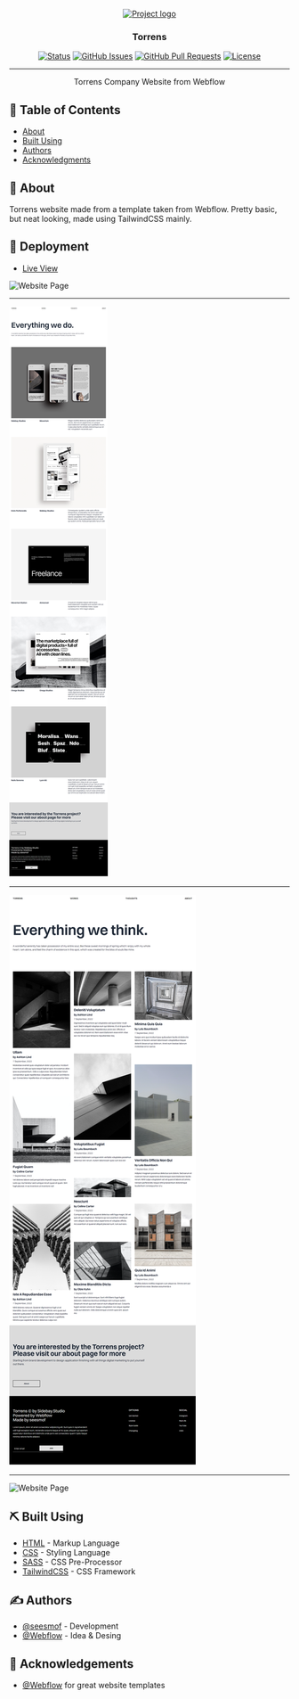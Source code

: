 <p align="center">
  <a href="" rel="noopener">
 <img src="https://img.icons8.com/color/144/000000/webflow.png" alt="Project logo"></a>
</p>

<h3 align="center">Torrens</h3>

<div align="center">

[![Status](https://img.shields.io/badge/status-active-success.svg)]()
[![GitHub Issues](https://img.shields.io/github/issues/seesmof/The-Documentation-Compendium.svg)](https://github.com/seesmof/torrens/issues)
[![GitHub Pull Requests](https://img.shields.io/github/issues-pr/seesmof/The-Documentation-Compendium.svg)](https://github.com/seesmof/torrens/pulls)
[![License](https://img.shields.io/badge/license-MIT-blue.svg)](./LICENSE)

</div>

---

<p align="center"> Torrens Company Website from Webflow
    <br>
</p>

## 📝 Table of Contents

- [About](#about)
- [Built Using](#built_using)
- [Authors](#authors)
- [Acknowledgments](#acknowledgement)

## 🧐 About <a name = "about"></a>

Torrens website made from a template taken from Webflow. Pretty basic, but neat looking, made using TailwindCSS mainly.

## 🚀 Deployment <a name = "deployment"></a>

- [Live View](https://seesmof.github.io/torrens/)

![Website Page](./images/Torrens-seesmof.png)

---

![Website Page](./images/Works-seesmof.png)

---

![Website Page](./images/Thoughts-seesmof.png)

---

![Website Page](./images/About-seesmof.png)

## ⛏️ Built Using <a name = "built_using"></a>

- [HTML](https://www.w3.org/html/) - Markup Language
- [CSS](https://www.w3schools.com/css/) - Styling Language
- [SASS](https://sass-lang.com/) - CSS Pre-Processor
- [TailwindCSS](https://tailwindcss.com/) - CSS Framework

## ✍️ Authors <a name = "authors"></a>

- [@seesmof](https://github.com/seesmof) - Development
- [@Webflow](https://webflow.com/templates/free-website-templates) - Idea & Desing

## 🎉 Acknowledgements <a name = "acknowledgement"></a>

- [@Webflow](https://webflow.com/templates/free-website-templates) for great website templates

